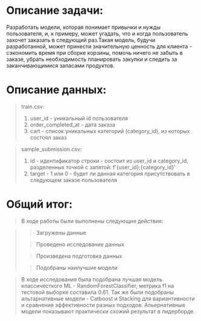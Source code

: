 # Описание задачи: 
Разработать модели, которая понимает привычки и нужды пользователя, и, к примеру, может угадать, что и когда пользователь захочет заказать в следующий раз.Такая модель, будучи разработанной, может принести значительную ценность для клиента - сэкономить время при сборке корзины, помочь ничего не забыть в заказе, убрать необходимость планировать закупки и следить за заканчивающимися запасами продуктов.

# Описание данных: 
>train.csv:
>1. user_id - уникальный id пользователя
>1. order_completed_at - дата заказа
>1. cart - список уникальных категорий (category_id), из которых состоял заказ

>sample_submission.csv:
>1. id - идентификатор строки - состоит из user_id и category_id, разделенных точкой с запятой: f'{user_id};{category_id}'
>1. target - 1 или 0 - будет ли данная категория присутствовать в следующем заказе пользователя

# Общий итог: 
>В ходе работы были выполнены следующие действия:

>> Загружены данные
>
>>Проведено исследование данных
>
>>Произведена подготовка данных 
>
>>Подобраны наилучшие модели 


>В ходе исследования была подобрана лучшая модель классичесткого ML - RandomForestClassifier, метрика f1 на тестовой выборке составила 0.61. Так же были подобраны альтарнативные модели - Catboost и Stacking для вариантивности и сравнения эффективности разных подходов. Альернативные модели показывают практически схожий результат в лидерборде.
